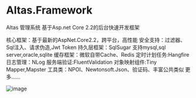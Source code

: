 # Altas.Framework
Altas 管理系统 基于Asp.net Core 2.2的后台快速开发框架  

核心框架：基于最新的AspNet.Core2.2，跨平台，高性能
安全支持：过滤器、Sql注入、请求伪造,Jwt Token
持久层框架：SqlSugar 支持mysql,sql server,oracle,sqlite
缓存框架：微软自带Cache、Redis
定时计划任务:Hangfire
日志管理：NLog
服务端验证:FluentValidation
对象映射组件:Tiny Mapper,Mapster
工具类：NPOI、Newtonsoft.Json、验证码、丰富公共类似
更多……

 ![image](https://github.com/jasonyush/Altas.Framework/raw/master/资料/home.png)